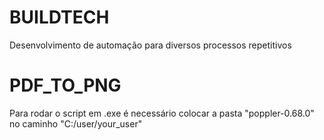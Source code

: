 # BUILDTECH
Desenvolvimento de automação para diversos processos repetitivos

# PDF_TO_PNG
Para rodar o script em .exe é necessário colocar a pasta "poppler-0.68.0" no caminho "C:/user/your_user"
